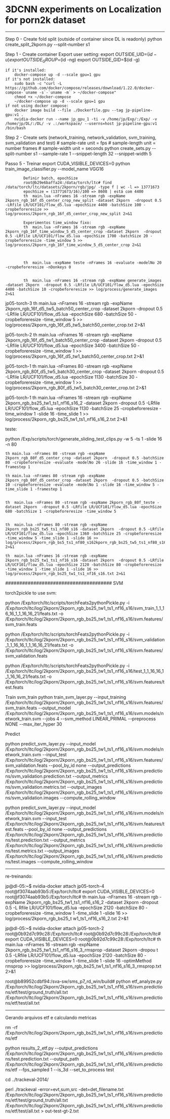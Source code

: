 # 3DCNN experiments on Localization for porn2k dataset

------------------------

Step 0 - Create fold split (outside of container since DL is readonly)
    python create_split_2kporn.py --split-number s1

Step 1 - Create container
    Export user setting:
        export OUTSIDE_UID=$(id -u)
        export OUTSIDE_GROUP=$(id -ng)
        export OUTSIDE_GID=$(id -g)

    if it's installed:
        docker-compose up -d --scale gpu=1 gpu
    if it's not installed:
        sudo bash -c "curl -L https://github.com/docker/compose/releases/download/1.22.0/docker-compose-`uname -s`-`uname -m` > ~/docker-compose"
        chmod +x ~/docker-compose
        ~/docker-compose up -d --scale gpu=1 gpu
    if not using docker compose:
        docker image build --file ./Dockerfile.gpu --tag jp-pipeline-gpu:v1 .
        nvidia-docker run --name jp_gpu_1 -ti -v /home/jp/Exp/:/Exp/ -v /home/jp/DL/:/DL/ -v .:/workspace/ --userns=host jp-pipeline-gpu:v1 /bin/bash

Step 2 - Create sets (network_training, network_validation, svm_training, svm_validation and test)
    # sample-rate unit = fps
    # sample-length unit = number frames
    # sample-width unit = seconds
    python create_sets.py --split-number s1 --sample-rate 1 --snippet-length 32 --snippet-width 5

Passo 5 - Treinar
    export CUDA_VISIBLE_DEVICES=0
    python train_image_classifier.py --model_name VGG16


			Definir batch, epochSize
			root@b29e6baffa24:/data/torch/ltc# find /data/torch/ltc/datasets/2kporn/rgb/jpg/ -type f | wc -l => 13771673
			epochSize = (13771673/16)/100 => 8608 | está com 4400
			th  main.lua -nFrames 16 -stream rgb -expName 2kporn_rgb_16f_d5_center_crop_new_split -dataset 2kporn  -dropout 0.5 -LRfile LR/UCF101/flow_d5.lua -epochSize 4400 -batchSize 100 -cropbeforeresize >> log/process/2kporn_rgb_16f_d5_center_crop_new_split 2>&1
			
			Experimentos time_window fixo:
			th  main.lua -nFrames 16 -stream rgb -expName 2kporn_rgb_16f_time_window_5_d5_center_crop -dataset 2kporn  -dropout 0.5 -LRfile LR/UCF101/flow_d5.lua -epochSize 1700 -batchSize 20 -cropbeforeresize -time_window 5 >> log/process/2kporn_rgb_16f_time_window_5_d5_center_crop 2>&1
			
			
			
			th  main.lua -expName teste -nFrames 16 -evaluate -modelNo 20 -cropbeforeresize -nDonkeys 0
			
			
			th  main.lua -nFrames 16 -stream rgb -expName generate_images -dataset 2kporn  -dropout 0.5 -LRfile LR/UCF101/flow_d5.lua -epochSize 4400 -batchSize 10 -cropbeforeresize >> log/process/generate_images 2>&1
			
			
jp05-torch-3		th  main.lua -nFrames 16 -stream rgb -expName 2kporn_rgb_16f_d5_tw5_batch50_center_crop -dataset 2kporn  -dropout 0.5 -LRfile LR/UCF101/flow_d5.lua -epochSize 680 -batchSize 50 -cropbeforeresize -time_window 5 >> log/process/2kporn_rgb_16f_d5_tw5_batch50_center_crop.txt 2>&1
			
jp05-torch-2		th  main.lua -nFrames 16 -stream rgb -expName 2kporn_rgb_16f_d5_tw1_batch50_center_crop -dataset 2kporn  -dropout 0.5 -LRfile LR/UCF101/flow_d5.lua -epochSize 3400 -batchSize 50 -cropbeforeresize -time_window 1 >> log/process/2kporn_rgb_16f_d5_tw1_batch50_center_crop.txt 2>&1

jp05-torch-1		th  main.lua -nFrames 80 -stream rgb -expName 2kporn_rgb_80f_d5_tw5_batch30_center_crop -dataset 2kporn  -dropout 0.5 -LRfile LR/UCF101/flow_d5.lua -epochSize 1130 -batchSize 30 -cropbeforeresize -time_window 1 >> log/process/2kporn_rgb_80f_d5_tw5_batch30_center_crop.txt 2>&1

jp05-torch-1		th  main.lua -nFrames 16 -stream rgb -expName 2kporn_rgb_bs25_tw1_ts1_nf16_s16_2 -dataset 2kporn  -dropout 0.5 -LRfile LR/UCF101/flow_d5.lua -epochSize 1130 -batchSize 25 -cropbeforeresize -time_window 1 -slide 16 -time_slide 1 >> log/process/2kporn_rgb_bs25_tw1_ts1_nf16_s16_2.txt 2>&1



teste:

python /Exp/scripts/torch/generate_sliding_test_clips.py -w 5 -ts 1 -slide 16 -n 80


	th main.lua -nFrames 80 -stream rgb -expName 2kporn_rgb_80f_d5_center_crop -dataset 2kporn  -dropout 0.5 -batchSize 80 -cropbeforeresize -evaluate -modelNo 26 -slide 16 -time_window 1 -framestep 1
    
    th main.lua -nFrames 80 -stream rgb -expName 2kporn_rgb_80f_d5_center_crop -dataset 2kporn  -dropout 0.5 -batchSize 10 -cropbeforeresize -evaluate -modelNo 1 -slide 16 -time_window 5 -time_slide 1 -framestep 1
    
    
    th  main.lua -nFrames 80 -stream rgb -expName 2kporn_rgb_80f_teste -dataset 2kporn  -dropout 0.5 -LRfile LR/UCF101/flow_d5.lua -epochSize 680 -batchSize 1 -cropbeforeresize -time_window 5
    
    
    th  main.lua -nFrames 80 -stream rgb -expName 2kporn_rgb_bs25_tw5_ts1_nf80_s16 -dataset 2kporn  -dropout 0.5 -LRfile LR/UCF101/flow_d5.lua -epochSize 1360 -batchSize 25 -cropbeforeresize -time_window 5 -time_slide 1 -slide 16 >> log/process/2kporn_rgb_bs5_ts1_nf80_s162kporn_rgb_bs25_tw5_ts1_nf80_s16.txt 2>&1
    
    th  main.lua -nFrames 16 -stream rgb -expName 2kporn_rgb_bs25_tw1_ts1_nf16_s16 -dataset 2kporn  -dropout 0.5 -LRfile LR/UCF101/flow_d5.lua -epochSize 2120 -batchSize 80 -cropbeforeresize -time_window 1 -time_slide 1 -slide 16 >> log/process/2kporn_rgb_bs25_tw1_ts1_nf16_s16.txt 2>&1
    
######################################
SVM

torch2pickle to use svm:

python /Exp/torch/ltc/scripts/torchFeats2pythonPickle.py -i /Exp/torch/ltc/log/2kporn/2kporn_rgb_bs25_tw1_ts1_nf16_s16/svm_train_1_1_16_16_1_1_16_16_21/feats.txt -o /Exp/torch/ltc/log/2kporn/2kporn_rgb_bs25_tw1_ts1_nf16_s16/svm.features/svm_train.feats

python /Exp/torch/ltc/scripts/torchFeats2pythonPickle.py -i /Exp/torch/ltc/log/2kporn/2kporn_rgb_bs25_tw1_ts1_nf16_s16/svm_validation_1_1_16_16_1_1_16_16_21/feats.txt -o /Exp/torch/ltc/log/2kporn/2kporn_rgb_bs25_tw1_ts1_nf16_s16/svm.features/svm_validation.feats

python /Exp/torch/ltc/scripts/torchFeats2pythonPickle.py -i /Exp/torch/ltc/log/2kporn/2kporn_rgb_bs25_tw1_ts1_nf16_s16/test_1_1_16_16_1_1_16_16_21/feats.txt -o /Exp/torch/ltc/log/2kporn/2kporn_rgb_bs25_tw1_ts1_nf16_s16/svm.features/test.feats


Train svm_train
python train_svm_layer.py --input_training /Exp/torch/ltc/log/2kporn/2kporn_rgb_bs25_tw1_ts1_nf16_s16/svm.features/svm_train.feats --output_model /Exp/torch/ltc/log/2kporn/2kporn_rgb_bs25_tw1_ts1_nf16_s16/svm.models/network_train.svm --jobs 4 --svm_method LINEAR_PRIMAL --preprocess NONE --max_iter_hyper 30

Predict

 python predict_svm_layer.py --input_model /Exp/torch/ltc/log/2kporn/2kporn_rgb_bs25_tw1_ts1_nf16_s16/svm.models/network_train.svm  --input_test /Exp/torch/ltc/log/2kporn/2kporn_rgb_bs25_tw1_ts1_nf16_s16/svm.features/svm_validation.feats --pool_by_id none  --output_predictions /Exp/torch/ltc/log/2kporn/2kporn_rgb_bs25_tw1_ts1_nf16_s16/svm.predictions/svm_validation.prediction.txt --output_metrics /Exp/torch/ltc/log/2kporn/2kporn_rgb_bs25_tw1_ts1_nf16_s16/svm.predictions/svm_validation.metrics.txt --output_images /Exp/torch/ltc/log/2kporn/2kporn_rgb_bs25_tw1_ts1_nf16_s16/svm.predictions/svm_validation.images --compute_rolling_window

 python predict_svm_layer.py --input_model /Exp/torch/ltc/log/2kporn/2kporn_rgb_bs25_tw1_ts1_nf16_s16/svm.models/network_train.svm  --input_test /Exp/torch/ltc/log/2kporn/2kporn_rgb_bs25_tw1_ts1_nf16_s16/svm.features/test.feats --pool_by_id none  --output_predictions /Exp/torch/ltc/log/2kporn/2kporn_rgb_bs25_tw1_ts1_nf16_s16/svm.predictions/test.prediction.txt --output_metrics /Exp/torch/ltc/log/2kporn/2kporn_rgb_bs25_tw1_ts1_nf16_s16/svm.predictions/test.metrics.txt --output_images /Exp/torch/ltc/log/2kporn/2kporn_rgb_bs25_tw1_ts1_nf16_s16/svm.predictions/test.images --compute_rolling_window
 
 
---------------------------------------------------
re-treinando:

jp@dl-05:~$  nvidia-docker attach jp05-torch-4
root@f3074aab93b5:/Exp/torch/ltc# export CUDA_VISIBLE_DEVICES=0
root@f3074aab93b5:/Exp/torch/ltc# th  main.lua -nFrames 16 -stream rgb -expName 2kporn_rgb_bs25_tw1_ts1_nf16_s16_2 -dataset 2kporn  -dropout 0.5 -L                 Rfile LR/UCF101/flow_d5.lua -epochSize 2120 -batchSize 80 -cropbeforeresize -time_window 1 -time_slide 1 -slide 16 >> log/process/2kporn_rgb_bs25_t                 w1_ts1_nf16_s16_2.txt 2>&1


jp@dl-05:~$ nvidia-docker attach jp05-torch-2
root@0b92d7c99c28:/Exp/torch/ltc#
root@0b92d7c99c28:/Exp/torch/ltc# export CUDA_VISIBLE_DEVICES=0
root@0b92d7c99c28:/Exp/torch/ltc# th  main.lua -nFrames 16 -stream rgb -expName 2kporn_rgb_bs25_tw1_ts1_nf16_s16_3_rmsprop -dataset 2kporn  -dropou                 t 0.5 -LRfile LR/UCF101/flow_d5.lua -epochSize 2120 -batchSize 80 -cropbeforeresize -time_window 1 -time_slide 1 -slide 16 -optimMethod rmsprop >>                  log/process/2kporn_rgb_bs25_tw1_ts1_nf16_s16_3_rmsprop.txt 2>&1

root@b89952cdbf94:/sva-sw/sms_p7_rd_win/build# python etf_analyze.py /Exp/torch/ltc/log/2kporn/2kporn_rgb_bs25_tw1_ts1_nf16_s16/svm.predictions/etf/test/ground_truth/all.txt /Exp/torch/ltc/log/2kporn/2kporn_rgb_bs25_tw1_ts1_nf16_s16/svm.predictions/etf/test/all.txt

--------------------------------
Gerando arquivos etf e calculando metricas

rm -rf /Exp/torch/ltc/log/2kporn/2kporn_rgb_bs25_tw1_ts1_nf16_s16/svm.predictions/etf

python results_2_etf.py --output_predictions /Exp/torch/ltc/log/2kporn/2kporn_rgb_bs25_tw1_ts1_nf16_s16/svm.predictions/test.prediction.txt --output_path /Exp/torch/ltc/log/2kporn/2kporn_rgb_bs25_tw1_ts1_nf16_s16/svm.predictions/etf --fps_sampled 1 --is_3d --set_to_process test

cd ../trackeval-2014/

perl ./trackeval -error=evt,sum,src -det=det_filename.txt /Exp/torch/ltc/log/2kporn/2kporn_rgb_bs25_tw1_ts1_nf16_s16/svm.predictions/etf/test/ground_truth/all.txt /Exp/torch/ltc/log/2kporn/2kporn_rgb_bs25_tw1_ts1_nf16_s16/svm.predictions/etf/test/all.txt >   out-test-gt-2.txt

